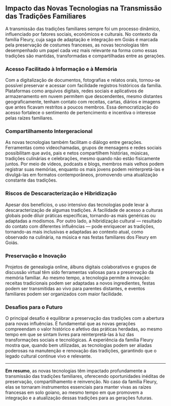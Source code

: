 ## Impacto das Novas Tecnologias na Transmissão das Tradições Familiares

A transmissão das tradições familiares sempre foi um processo dinâmico, influenciado por fatores sociais, econômicos e culturais. No contexto da família Fleury, cuja saga de adaptação e integração em Goiás é marcada pela preservação de costumes franceses, as novas tecnologias têm desempenhado um papel cada vez mais relevante na forma como essas tradições são mantidas, transformadas e compartilhadas entre as gerações.

### Acesso Facilitado à Informação e à Memória

Com a digitalização de documentos, fotografias e relatos orais, tornou-se possível preservar e acessar com facilidade registros históricos da família. Plataformas como arquivos digitais, redes sociais e aplicativos de armazenamento em nuvem permitem que descendentes, mesmo distantes geograficamente, tenham contato com receitas, cartas, diários e imagens que antes ficavam restritos a poucos membros. Essa democratização do acesso fortalece o sentimento de pertencimento e incentiva o interesse pelas raízes familiares.

### Compartilhamento Intergeracional

As novas tecnologias também facilitam o diálogo entre gerações. Ferramentas como videochamadas, grupos de mensagens e redes sociais possibilitam que avós, pais e netos compartilhem histórias, músicas, tradições culinárias e celebrações, mesmo quando não estão fisicamente juntos. Por meio de vídeos, podcasts e blogs, membros mais velhos podem registrar suas memórias, enquanto os mais jovens podem reinterpretá-las e divulgá-las em formatos contemporâneos, promovendo uma atualização constante das tradições.

### Riscos de Descaracterização e Hibridização

Apesar dos benefícios, o uso intensivo das tecnologias pode levar à descaracterização de algumas tradições. A facilidade de acesso a culturas globais pode diluir práticas específicas, tornando-as mais genéricas ou adaptadas a modismos. Por outro lado, a hibridização cultural — resultado do contato com diferentes influências — pode enriquecer as tradições, tornando-as mais inclusivas e adaptadas ao contexto atual, como observado na culinária, na música e nas festas familiares dos Fleury em Goiás.

### Preservação e Inovação

Projetos de genealogia online, álbuns digitais colaborativos e grupos de discussão virtual têm sido ferramentas valiosas para a preservação da memória familiar. Ao mesmo tempo, a tecnologia permite a inovação: receitas tradicionais podem ser adaptadas a novos ingredientes, festas podem ser transmitidas ao vivo para parentes distantes, e eventos familiares podem ser organizados com maior facilidade.

### Desafios para o Futuro

O principal desafio é equilibrar a preservação das tradições com a abertura para novas influências. É fundamental que as novas gerações compreendam o valor histórico e afetivo das práticas herdadas, ao mesmo tempo em que se sintam livres para reinterpretá-las à luz das transformações sociais e tecnológicas. A experiência da família Fleury mostra que, quando bem utilizadas, as tecnologias podem ser aliadas poderosas na manutenção e renovação das tradições, garantindo que o legado cultural continue vivo e relevante.

---

**Em resumo**, as novas tecnologias têm impactado profundamente a transmissão das tradições familiares, oferecendo oportunidades inéditas de preservação, compartilhamento e reinvenção. No caso da família Fleury, elas se tornaram instrumentos essenciais para manter vivas as raízes francesas em solo goiano, ao mesmo tempo em que promovem a integração e a atualização dessas tradições para as gerações futuras.